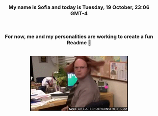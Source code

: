 


<div align="center">
<h3 >My name is Sofia and today is Tuesday, 19 October, 23:06 GMT-4</h3><br>
<h3 >For now, me and my personalities are working to create a fun Readme 👋
</h3><br>
<img src='img/dwight.gif' alt='working...'/>
</div>
